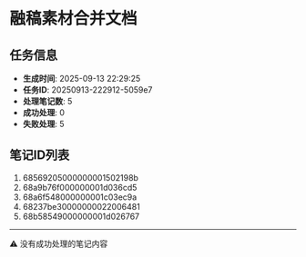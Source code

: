 # 融稿素材合并文档

## 任务信息

- **生成时间**: 2025-09-13 22:29:25
- **任务ID**: 20250913-222912-5059e7
- **处理笔记数**: 5
- **成功处理**: 0
- **失败处理**: 5

## 笔记ID列表

  1. 68569205000000001502198b
  2. 68a9b76f000000001d036cd5
  3. 68a6f548000000001c03ec9a
  4. 68237be30000000022006481
  5. 68b58549000000001d026767

---


⚠ 没有成功处理的笔记内容
